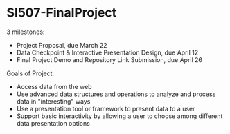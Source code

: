 # SI507-FinalProject

3 milestones:
- Project Proposal, due March 22
- Data Checkpoint & Interactive Presentation Design, due April 12
- Final Project Demo and Repository Link Submission, due April 26


Goals of Project:
- Access data from the web
- Use advanced data structures and operations to analyze and process data in 
"interesting" ways
- Use a presentation tool or framework to present data to a user
- Support basic interactivity by allowing a user to choose among different 
data presentation options

